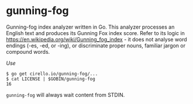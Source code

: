 # gunning-fog

Gunning-fog index analyzer written in Go. This analyzer processes an English
text and produces its Gunning Fox index score. Refer to its logic in
https://en.wikipedia.org/wiki/Gunning_fog_index - it does not analyse word
endings (-es, -ed, or -ing), or discriminate proper nouns, familiar jargon or
compound words.

*Use*

```ShellSession
$ go get cirello.io/gunning-fog/...
$ cat LICENSE | $GOBIN/gunning-fog
16
```

`gunning-fog` will always wait content from STDIN.
